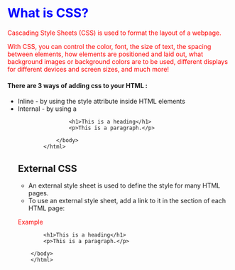 # What is CSS?
Cascading Style Sheets (CSS) is used to format the layout of a webpage.

With CSS, you can control the color, font, the size of text, the spacing between elements, how elements are positioned and laid out, what background images or background colors are to be used, different displays for different devices and screen sizes, and much more!


####  There are 3 ways of adding css to your HTML :

- Inline - by using the style attribute inside HTML elements
- Internal - by using a <style> element in the <head> section
- External - by using a <link> element to link to an external CSS file

## Inline CSS
- An inline CSS is used to apply a unique style to a single HTML element.

- An inline CSS uses the style attribute of an HTML element.

- The following example sets the text color of the <h1> element to blue, and the text color of the <p> element to red:

Example
<h1 style="color:blue;">A Blue Heading</h1>

<p style="color:red;">A red paragraph.</p>


## Internal CSS
- An internal CSS is used to define a style for a single HTML page.

- An internal CSS is defined in the <head> section of an HTML page, within a <style> element.

- The following example sets the text color of ALL the <h1> elements (on that page) to blue, and the text color of ALL the <p> elements to red. In addition, the page will be displayed with a "powderblue" background color: 

Example
        <!DOCTYPE html>
            <html>
                <head>
                <style>
                    body {background-color: powderblue;}
                    h1   {color: blue;}
                    p    {color: red;}
                </style>
                </head>
                <body>

                    <h1>This is a heading</h1>
                    <p>This is a paragraph.</p>

                </body>
            </html>



## External CSS
- An external style sheet is used to define the style for many HTML pages.
- To use an external style sheet, add a link to it in the <head> section of each HTML page:

Example
    <!DOCTYPE html>
        <html>
            <head>
                <link rel="stylesheet" href="styles.css">
            </head>
        <body>

            <h1>This is a heading</h1>
            <p>This is a paragraph.</p>

        </body>
        </html>

